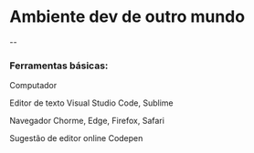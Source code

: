 # Ambiente dev de outro mundo

--

### Ferramentas básicas:

Computador

Editor de texto 
    Visual Studio Code, Sublime

Navegador
    Chorme, Edge, Firefox, Safari
    
Sugestão de editor online
    Codepen
